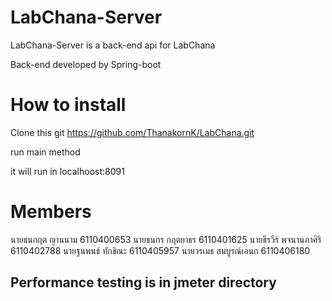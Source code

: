 # LabChana-Server

LabChana-Server is a back-end api for LabChana

Back-end developed by Spring-boot

# How to install

Clone this git https://github.com/ThanakornK/LabChana.git

 run main method

it will run in localhoost:8091

# Members

นายธนกฤต ญานนาม	6110400653
นายธนกร กฤตยาธร	6110401625
นายธีรวีร์ พจนานภาศิริ	6110402788
นายฐนพนธ์ ทักขิณะ	6110405957
นายวรเมธ สมบูรณ์เอนก	6110406180

## Performance testing is in jmeter directory
